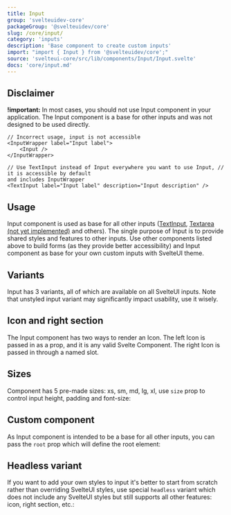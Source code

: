 ```yaml
---
title: Input
group: 'svelteuidev-core'
packageGroup: '@svelteuidev/core'
slug: /core/input/
category: 'inputs'
description: 'Base component to create custom inputs'
import: "import { Input } from '@svelteuidev/core';"
source: 'svelteui-core/src/lib/components/Input/Input.svelte'
docs: 'core/input.md'
---
```


<script>
    import { Demo, InputDemos } from '@svelteuidev/demos';
    import { Heading } from 'components';
</script>

<Heading />

## Disclaimer

**!important:** In most cases, you should not use Input component in your application.
The Input component is a base for other inputs and was not designed to be used directly.

```svelte
// Incorrect usage, input is not accessible
<InputWrapper label="Input label">
	<Input />
</InputWrapper>

// Use TextInput instead of Input everywhere you want to use Input, // it is accessible by default
and includes InputWrapper
<TextInput label="Input label" description="Input description" />
```

## Usage

Input component is used as base for all other inputs ([TextInput](core/text-input), [Textarea (not yet implemented)](core/textarea) and others). The single purpose of Input is to provide shared styles and features to other inputs.
Use other components listed above to build forms (as they provide better accessibility) and Input component as base for your own custom inputs with SvelteUI theme.

<Demo demo={InputDemos.configurator} />

## Variants

Input has 3 variants, all of which are available on all SvelteUI inputs. Note that unstyled input variant may significantly impact usability, use it wisely.

<Demo demo={InputDemos.variants} />

## Icon and right section

The Input component has two ways to render an Icon. The left Icon is passed in as a prop, and it is any valid Svelte Component. The right Icon is passed in through a named slot.

<Demo demo={InputDemos.sections} />

## Sizes

Component has 5 pre-made sizes: xs, sm, md, lg, xl, use `size` prop to control input height, padding and font-size:

<Demo demo={InputDemos.sizes} />

## Custom component

As Input component is intended to be a base for all other inputs, you can pass the `root` prop which will define the root element:

<Demo demo={InputDemos.custom} />

## Headless variant

If you want to add your own styles to input it's better to start from scratch rather than overriding SvelteUI styles,
use special `headless` variant which does not include any SvelteUI styles but still supports all other features: icon, right section, etc.:

<Demo demo={InputDemos.headless} />
